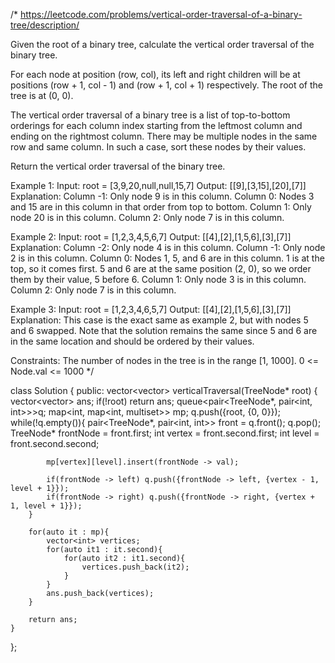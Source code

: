 /*
https://leetcode.com/problems/vertical-order-traversal-of-a-binary-tree/description/

Given the root of a binary tree, calculate the vertical order traversal of the binary tree.

For each node at position (row, col), its left and right children will be at positions (row + 1, col - 1) and (row + 1, col + 1) respectively. The root of the tree is at (0, 0).

The vertical order traversal of a binary tree is a list of top-to-bottom orderings for each column index starting from the leftmost column and ending on the rightmost column. There may be multiple nodes in the same row and same column. In such a case, sort these nodes by their values.

Return the vertical order traversal of the binary tree.

Example 1:
Input: root = [3,9,20,null,null,15,7]
Output: [[9],[3,15],[20],[7]]
Explanation:
Column -1: Only node 9 is in this column.
Column 0: Nodes 3 and 15 are in this column in that order from top to bottom.
Column 1: Only node 20 is in this column.
Column 2: Only node 7 is in this column.

Example 2:
Input: root = [1,2,3,4,5,6,7]
Output: [[4],[2],[1,5,6],[3],[7]]
Explanation:
Column -2: Only node 4 is in this column.
Column -1: Only node 2 is in this column.
Column 0: Nodes 1, 5, and 6 are in this column.
          1 is at the top, so it comes first.
          5 and 6 are at the same position (2, 0), so we order them by their value, 5 before 6.
Column 1: Only node 3 is in this column.
Column 2: Only node 7 is in this column.

Example 3:
Input: root = [1,2,3,4,6,5,7]
Output: [[4],[2],[1,5,6],[3],[7]]
Explanation:
This case is the exact same as example 2, but with nodes 5 and 6 swapped.
Note that the solution remains the same since 5 and 6 are in the same location and should be ordered by their values.

Constraints:
The number of nodes in the tree is in the range [1, 1000].
0 <= Node.val <= 1000
*/

class Solution {
public:
    vector<vector<int>> verticalTraversal(TreeNode* root) {
        vector<vector<int>> ans;
        if(!root) return ans;
        queue<pair<TreeNode*, pair<int, int>>>q;
        map<int, map<int, multiset<int>>> mp;
        q.push({root, {0, 0}});
        while(!q.empty()){
            pair<TreeNode*, pair<int, int>> front = q.front();
            q.pop();
            TreeNode* frontNode = front.first;
            int vertex = front.second.first;
            int level = front.second.second;

            mp[vertex][level].insert(frontNode -> val);

            if(frontNode -> left) q.push({frontNode -> left, {vertex - 1, level + 1}});
            if(frontNode -> right) q.push({frontNode -> right, {vertex + 1, level + 1}});
        }

        for(auto it : mp){
            vector<int> vertices;
            for(auto it1 : it.second){
                for(auto it2 : it1.second){
                    vertices.push_back(it2);
                }
            }
            ans.push_back(vertices);
        }

        return ans;
    }
};